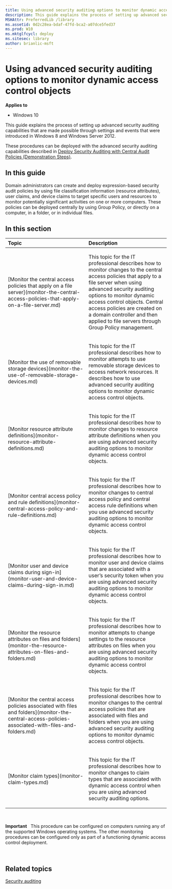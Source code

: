 ```yaml
---
title: Using advanced security auditing options to monitor dynamic access control objects (Windows 10)
description: This guide explains the process of setting up advanced security auditing capabilities that are made possible through settings and events that were introduced in Windows 8 and Windows Server 2012.
MSHAttr: PreferredLib /library
ms.assetid: 0d2c28ea-bdaf-47fd-bca2-a07dce5fed37
ms.prod: W10
ms.mktglfcycl: deploy
ms.sitesec: library
author: brianlic-msft
---
```


# Using advanced security auditing options to monitor dynamic access control objects


**Applies to**

-   Windows 10

This guide explains the process of setting up advanced security auditing capabilities that are made possible through settings and events that were introduced in Windows 8 and Windows Server 2012.

These procedures can be deployed with the advanced security auditing capabilities described in [Deploy Security Auditing with Central Audit Policies (Demonstration Steps)](http://technet.microsoft.com/library/hh831542.aspx).

## In this guide


Domain administrators can create and deploy expression-based security audit policies by using file classification information (resource attributes), user claims, and device claims to target specific users and resources to monitor potentially significant activities on one or more computers. These policies can be deployed centrally by using Group Policy, or directly on a computer, in a folder, or in individual files.

## In this section


<table>
<colgroup>
<col width="50%" />
<col width="50%" />
</colgroup>
<thead>
<tr class="header">
<th align="left">Topic</th>
<th align="left">Description</th>
</tr>
</thead>
<tbody>
<tr class="odd">
<td align="left"><p>[Monitor the central access policies that apply on a file server](monitor-the-central-access-policies-that-apply-on-a-file-server.md)</p></td>
<td align="left"><p>This topic for the IT professional describes how to monitor changes to the central access policies that apply to a file server when using advanced security auditing options to monitor dynamic access control objects. Central access policies are created on a domain controller and then applied to file servers through Group Policy management.</p></td>
</tr>
<tr class="even">
<td align="left"><p>[Monitor the use of removable storage devices](monitor-the-use-of-removable-storage-devices.md)</p></td>
<td align="left"><p>This topic for the IT professional describes how to monitor attempts to use removable storage devices to access network resources. It describes how to use advanced security auditing options to monitor dynamic access control objects.</p></td>
</tr>
<tr class="odd">
<td align="left"><p>[Monitor resource attribute definitions](monitor-resource-attribute-definitions.md)</p></td>
<td align="left"><p>This topic for the IT professional describes how to monitor changes to resource attribute definitions when you are using advanced security auditing options to monitor dynamic access control objects.</p></td>
</tr>
<tr class="even">
<td align="left"><p>[Monitor central access policy and rule definitions](monitor-central-access-policy-and-rule-definitions.md)</p></td>
<td align="left"><p>This topic for the IT professional describes how to monitor changes to central access policy and central access rule definitions when you use advanced security auditing options to monitor dynamic access control objects.</p></td>
</tr>
<tr class="odd">
<td align="left"><p>[Monitor user and device claims during sign-in](monitor-user-and-device-claims-during-sign-in.md)</p></td>
<td align="left"><p>This topic for the IT professional describes how to monitor user and device claims that are associated with a user’s security token when you are using advanced security auditing options to monitor dynamic access control objects.</p></td>
</tr>
<tr class="even">
<td align="left"><p>[Monitor the resource attributes on files and folders](monitor-the-resource-attributes-on-files-and-folders.md)</p></td>
<td align="left"><p>This topic for the IT professional describes how to monitor attempts to change settings to the resource attributes on files when you are using advanced security auditing options to monitor dynamic access control objects.</p></td>
</tr>
<tr class="odd">
<td align="left"><p>[Monitor the central access policies associated with files and folders](monitor-the-central-access-policies-associated-with-files-and-folders.md)</p></td>
<td align="left"><p>This topic for the IT professional describes how to monitor changes to the central access policies that are associated with files and folders when you are using advanced security auditing options to monitor dynamic access control objects.</p></td>
</tr>
<tr class="even">
<td align="left"><p>[Monitor claim types](monitor-claim-types.md)</p></td>
<td align="left"><p>This topic for the IT professional describes how to monitor changes to claim types that are associated with dynamic access control when you are using advanced security auditing options.</p></td>
</tr>
</tbody>
</table>

 

**Important**  
This procedure can be configured on computers running any of the supported Windows operating systems. The other monitoring procedures can be configured only as part of a functioning dynamic access control deployment.

 

## Related topics


[Security auditing](security-auditing-overview-glbl.md)

 

 





